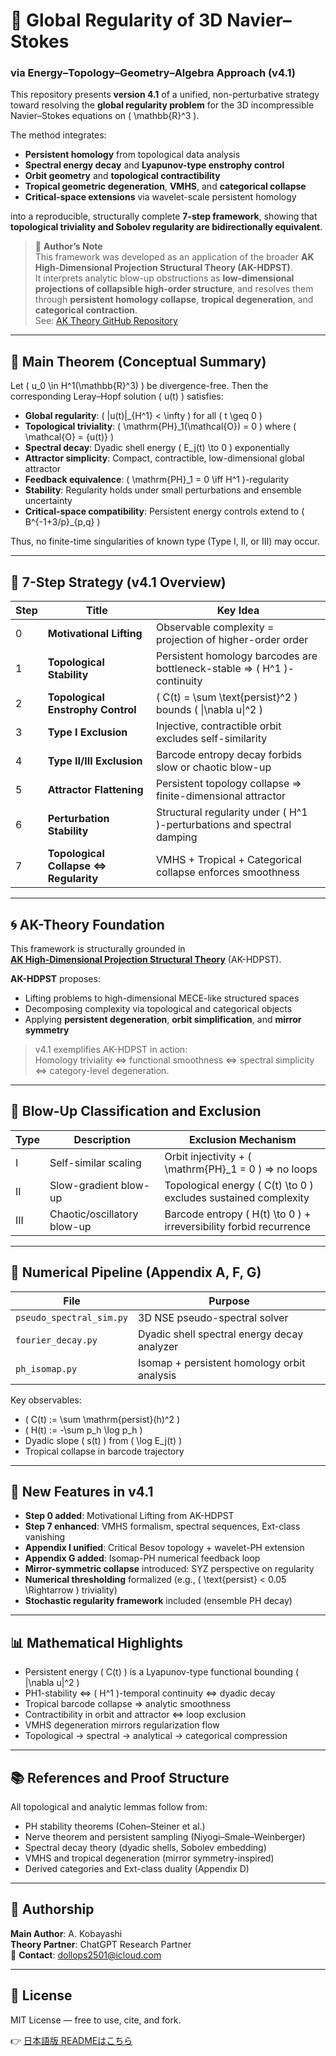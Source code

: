 # 🌊 Global Regularity of 3D Navier–Stokes  
### via Energy–Topology–Geometry–Algebra Approach (v4.1)

This repository presents **version 4.1** of a unified, non-perturbative strategy toward resolving the **global regularity problem** for the 3D incompressible Navier–Stokes equations on \( \mathbb{R}^3 \).

The method integrates:
- **Persistent homology** from topological data analysis
- **Spectral energy decay** and **Lyapunov-type enstrophy control**
- **Orbit geometry** and **topological contractibility**
- **Tropical geometric degeneration**, **VMHS**, and **categorical collapse**
- **Critical-space extensions** via wavelet-scale persistent homology

into a reproducible, structurally complete **7-step framework**, showing that **topological triviality and Sobolev regularity are bidirectionally equivalent**.

> 🧠 **Author’s Note**  
> This framework was developed as an application of the broader **AK High-Dimensional Projection Structural Theory (AK-HDPST)**.  
> It interprets analytic blow-up obstructions as **low-dimensional projections of collapsible high-order structure**, and resolves them through **persistent homology collapse**, **tropical degeneration**, and **categorical contraction**.  
> See: [AK Theory GitHub Repository](https://github.com/Kobayashi2501/AK-High-Dimensional-Projection-Structural-Theory)

---

## 🔑 Main Theorem (Conceptual Summary)

Let \( u_0 \in H^1(\mathbb{R}^3) \) be divergence-free. Then the corresponding Leray–Hopf solution \( u(t) \) satisfies:

- **Global regularity**: \( \|u(t)\|_{H^1} < \infty \) for all \( t \geq 0 \)
- **Topological triviality**: \( \mathrm{PH}_1(\mathcal{O}) = 0 \) where \( \mathcal{O} = \{u(t)\} \)
- **Spectral decay**: Dyadic shell energy \( E_j(t) \to 0 \) exponentially
- **Attractor simplicity**: Compact, contractible, low-dimensional global attractor
- **Feedback equivalence**: \( \mathrm{PH}_1 = 0 \iff H^1 \)-regularity
- **Stability**: Regularity holds under small perturbations and ensemble uncertainty
- **Critical-space compatibility**: Persistent energy controls extend to \( B^{-1+3/p}_{p,q} \)

Thus, no finite-time singularities of known type (Type I, II, or III) may occur.

---

## 🧭 7-Step Strategy (v4.1 Overview)

| Step | Title | Key Idea |
|------|-------|----------|
| 0 | **Motivational Lifting** | Observable complexity = projection of higher-order order |
| 1 | **Topological Stability** | Persistent homology barcodes are bottleneck-stable ⇒ \( H^1 \)-continuity |
| 2 | **Topological Enstrophy Control** | \( C(t) = \sum \text{persist}^2 \) bounds \( \|\nabla u\|^2 \) |
| 3 | **Type I Exclusion** | Injective, contractible orbit excludes self-similarity |
| 4 | **Type II/III Exclusion** | Barcode entropy decay forbids slow or chaotic blow-up |
| 5 | **Attractor Flattening** | Persistent topology collapse ⇒ finite-dimensional attractor |
| 6 | **Perturbation Stability** | Structural regularity under \( H^1 \)-perturbations and spectral damping |
| 7 | **Topological Collapse ⇔ Regularity** | VMHS + Tropical + Categorical collapse enforces smoothness |

---

## 🌀 AK-Theory Foundation

This framework is structurally grounded in  
[**AK High-Dimensional Projection Structural Theory**](https://github.com/Kobayashi2501/AK-High-Dimensional-Projection-Structural-Theory) (AK-HDPST).

**AK-HDPST** proposes:
- Lifting problems to high-dimensional MECE-like structured spaces
- Decomposing complexity via topological and categorical objects
- Applying **persistent degeneration**, **orbit simplification**, and **mirror symmetry**

> v4.1 exemplifies AK-HDPST in action:  
> Homology triviality ⇔ functional smoothness ⇔ spectral simplicity ⇔ category-level degeneration.

---

## 🚫 Blow-Up Classification and Exclusion

| Type | Description | Exclusion Mechanism |
|------|-------------|----------------------|
| I | Self-similar scaling | Orbit injectivity + \( \mathrm{PH}_1 = 0 \) ⇒ no loops |
| II | Slow-gradient blow-up | Topological energy \( C(t) \to 0 \) excludes sustained complexity |
| III | Chaotic/oscillatory blow-up | Barcode entropy \( H(t) \to 0 \) + irreversibility forbid recurrence |

---

## 🧪 Numerical Pipeline (Appendix A, F, G)

| File | Purpose |
|------|---------|
| `pseudo_spectral_sim.py` | 3D NSE pseudo-spectral solver |
| `fourier_decay.py` | Dyadic shell spectral energy decay analyzer |
| `ph_isomap.py` | Isomap + persistent homology orbit analysis |

Key observables:
- \( C(t) := \sum \mathrm{persist}(h)^2 \)
- \( H(t) := -\sum p_h \log p_h \)
- Dyadic slope \( s(t) \) from \( \log E_j(t) \)
- Tropical collapse in barcode trajectory

---

## 🧬 New Features in v4.1

- **Step 0 added**: Motivational Lifting from AK-HDPST
- **Step 7 enhanced**: VMHS formalism, spectral sequences, Ext-class vanishing
- **Appendix I unified**: Critical Besov topology + wavelet-PH extension
- **Appendix G added**: Isomap-PH numerical feedback loop
- **Mirror-symmetric collapse** introduced: SYZ perspective on regularity
- **Numerical thresholding** formalized (e.g., \( \text{persist} < 0.05 \Rightarrow \) triviality)
- **Stochastic regularity framework** included (ensemble PH decay)

---

## 📊 Mathematical Highlights

- Persistent energy \( C(t) \) is a Lyapunov-type functional bounding \( \|\nabla u\|^2 \)
- PH1-stability ⇔ \( H^1 \)-temporal continuity ⇔ dyadic decay
- Tropical barcode collapse ⇒ analytic smoothness
- Contractibility in orbit and attractor ⇔ loop exclusion
- VMHS degeneration mirrors regularization flow
- Topological → spectral → analytical → categorical compression

---

## 📚 References and Proof Structure

All topological and analytic lemmas follow from:
- PH stability theorems (Cohen–Steiner et al.)
- Nerve theorem and persistent sampling (Niyogi–Smale–Weinberger)
- Spectral decay theory (dyadic shells, Sobolev embedding)
- VMHS and tropical degeneration (mirror symmetry-inspired)
- Derived categories and Ext-class duality (Appendix D)

---

## 👤 Authorship

**Main Author**: A. Kobayashi  
**Theory Partner**: ChatGPT Research Partner  
📧 **Contact**: dollops2501@icloud.com

---

## 📜 License

MIT License — free to use, cite, and fork.

👉 [日本語版 READMEはこちら](README_ja.md)
